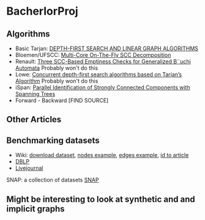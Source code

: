 # BacherlorProj

## Algorithms
* Basic Tarjan: [DEPTH-FIRST SEARCH AND LINEAR GRAPH ALGORITHMS](http://langevin.univ-tln.fr/cours/PAA/extra/Tarjan-1972.pdf)
* Bloemen/UFSCC: [Multi-Core On-The-Fly SCC Decomposition](http://delivery.acm.org/10.1145/2860000/2851161/a8-bloemen.pdf?ip=192.38.33.14&id=2851161&acc=ACTIVE%20SERVICE&key=36332CD97FA87885%2E318148A04E30A4A4%2E4D4702B0C3E38B35%2E4D4702B0C3E38B35&__acm__=1551345488_be250e22d00f52c728168605f0cc3b4e)
* Renault: [Three SCC-Based Emptiness Checks
for Generalized B¨uchi Automata](https://link.springer.com/content/pdf/10.1007%2F978-3-642-45221-5_44.pdf) Probably won't do this
* Lowe: [Concurrent depth-first search algorithms based
on Tarjan’s Algorithm](https://link.springer.com/content/pdf/10.1007%2Fs10009-015-0382-1.pdf) Probably won't do this
* iSpan: [Parallel Identification of Strongly Connected
Components with Spanning Trees](https://www2.seas.gwu.edu/~howie/publications/iSpan-SC18.pdf)
* Forward - Backward [FIND SOURCE]

## Other Articles


## Benchmarking datasets
* Wiki: [download dataset](https://wiki.dbpedia.org/downloads-2016-10), [nodes example](http://downloads.dbpedia.org/preview.php?file=2016-10_sl_core-i18n_sl_en_sl_labels_wkd_uris_en.tql.bz2), [edges example](http://downloads.dbpedia.org/preview.php?file=2016-10_sl_core-i18n_sl_en_sl_page_links_wkd_uris_en.ttl.bz2), [id to article](https://www.wikidata.org/wiki/Q1000000)
* [DBLP](https://dblp.uni-trier.de/faq/How+can+I+download+the+whole+dblp+dataset)
* [Livejournal](https://snap.stanford.edu/data/soc-LiveJournal1.html)



SNAP: a collection of datasets [SNAP](https://snap.stanford.edu/data/index.html) 

## Might be interesting to look at synthetic and and implicit graphs
